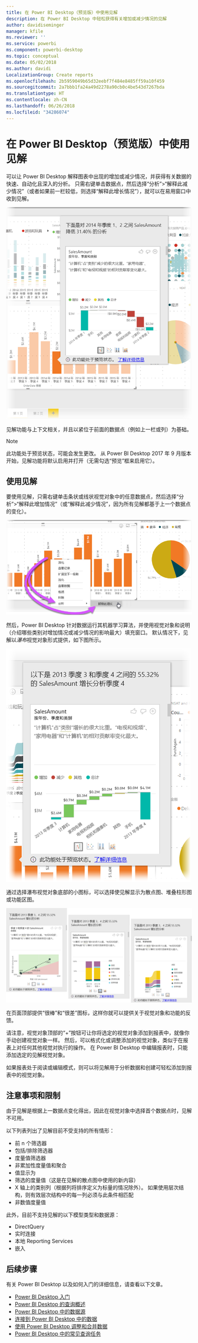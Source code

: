```yaml
---
title: 在 Power BI Desktop（预览版）中使用见解
description: 在 Power BI Desktop 中轻松获得有关增加或减少情况的见解
author: davidiseminger
manager: kfile
ms.reviewer: ''
ms.service: powerbi
ms.component: powerbi-desktop
ms.topic: conceptual
ms.date: 05/02/2018
ms.author: davidi
LocalizationGroup: Create reports
ms.openlocfilehash: 2b5959049b65d32eebf7f484e8485ff59a10f459
ms.sourcegitcommit: 2a7bbb1fa24a49d2278a90cb0c4be543d7267bda
ms.translationtype: HT
ms.contentlocale: zh-CN
ms.lasthandoff: 06/26/2018
ms.locfileid: "34286074"
---
```

# <a name="use-insights-in-power-bi-desktop-preview"></a>在 Power BI Desktop（预览版）中使用见解
可以让 Power BI Desktop 解释图表中出现的增加或减少情况，并获得有关数据的快速、自动化且深入的分析。 只需右键单击数据点，然后选择“分析”>“解释此减少情况”（或者如果前一栏较低，则选择“解释此增长情况”），就可以在易用窗口中收到见解。

![](media/desktop-insights/insights_01.png)

见解功能与上下文相关，并且以紧位于前面的数据点（例如上一栏或列）为基础。

> [!NOTE]
> 此功能处于预览状态，可能会发生更改。 从 Power BI Desktop 2017 年 9 月版本开始，见解功能将默认启用并打开（无需勾选“预览”框来启用它）。
> 
> 

## <a name="using-insights"></a>使用见解
要使用见解，只需右键单击条状或线状视觉对象中的任意数据点，然后选择“分析”>“解释此增加情况”（或“解释此减少情况”，因为所有见解都基于上一个数据点的变化）。

![](media/desktop-insights/insights_02.png)

然后，Power BI Desktop 针对数据运行其机器学习算法，并使用视觉对象和说明（介绍哪些类别对增加情况或减少情况的影响最大）填充窗口。 默认情况下，见解以*瀑布*视觉对象形式提供，如下图所示。

![](media/desktop-insights/insights_03.png)

通过选择瀑布视觉对象底部的小图标，可以选择使见解显示为散点图、堆叠柱形图或功能区图。

![](media/desktop-insights/insights_04.png)

在页面顶部提供“很棒”和“很差”图标，这样你就可以提供关于视觉对象和功能的反馈。

请注意，视觉对象顶部的“+”按钮可让你将选定的视觉对象添加到报表中，就像你手动创建视觉对象一样。 然后，可以格式化或调整添加的视觉对象，类似于在报表上对任何其他视觉对执行的操作。 在 Power BI Desktop 中编辑报表时，只能添加选定的见解视觉对象。

如果报表处于阅读或编辑模式，则可以将见解用于分析数据和创建可轻松添加到报表中的视觉对象。

## <a name="considerations-and-limitations"></a>注意事项和限制
由于见解是根据上一数据点变化得出，因此在视觉对象中选择首个数据点时，见解不可用。 

以下列表列出了见解目前不受支持的所有情形：

* 前 n 个筛选器
* 包括/排除筛选器
* 度量值筛选器
* 非累加性度量值和聚合
* 值显示为
* 筛选的度量值（这是在见解的散点图中使用的新内容）
* X 轴上的类别列（根据列将排序定义为标量的情况除外）。 如果使用层次结构，则有效层次结构中的每一列必须与此条件相匹配
* 非数值度量值

此外，目前不支持见解的以下模型类型和数据源：

* DirectQuery
* 实时连接
* 本地 Reporting Services
* 嵌入

## <a name="next-steps"></a>后续步骤
有关 Power BI Desktop 以及如何入门的详细信息，请查看以下文章。

* [Power BI Desktop 入门](desktop-getting-started.md)
* [Power BI Desktop 的查询概述](desktop-query-overview.md)
* [Power BI Desktop 中的数据源](desktop-data-sources.md)
* [连接到 Power BI Desktop 中的数据](desktop-connect-to-data.md)
* [使用 Power BI Desktop 调整和合并数据](desktop-shape-and-combine-data.md)
* [Power BI Desktop 中的常见查询任务](desktop-common-query-tasks.md)   

